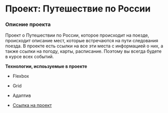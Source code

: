 # Проект: Путешествие по России

### Описние проекта

Проект о Путешествии по России, которое происходит на поезде, происходит описание мест, которые встречаются на пути следования поезда. В проекте есть ссылки на все эти места с информацией о них, а также ссылки на погоду, карты, расписание. Поэтому вы всегда будете в курсе всех событий.

**Технологии, испоьзуемые в проекте**

* Flexbox
* Grid
* Адаптив

* [Ссылка на проект](https://raketa98.github.io/russian-travel/)

